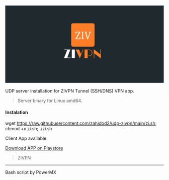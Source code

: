 ![](https://github.com/powermx/dl/blob/master/zivpn.png)

UDP server installation for ZIVPN Tunnel (SSH/DNS) VPN app.
<br>

>Server binary for Linux amd64.

#### Instalation

wget https://raw.githubusercontent.com/zahidbd2/udp-zivpn/main/zi.sh; chmod +x zi.sh; ./zi.sh

Client App available:

<a href="https://play.google.com/store/apps/details?id=com.zi.zivpn" target="_blank" rel="noreferrer">Download APP on Playstore</a>
> ZiVPN
                
----
Bash script by PowerMX
